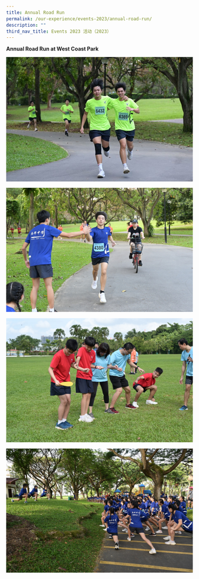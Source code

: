 ```yaml
---
title: Annual Road Run
permalink: /our-experience/events-2023/annual-road-run/
description: ""
third_nav_title: Events 2023 活动（2023）
---
```



**Annual Road Run at West Coast Park**

![](/images/2023%20RR%201.jpg)

![](/images/2023%20RR%202.jpg)

![](/images/2023%20RR3.jpg)

![](/images/2023%20RR4.jpg)